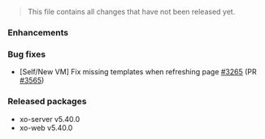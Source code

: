 > This file contains all changes that have not been released yet.

### Enhancements

### Bug fixes

- [Self/New VM] Fix missing templates when refreshing page [#3265](https://github.com/vatesfr/xen-orchestra/issues/3265) (PR [#3565](https://github.com/vatesfr/xen-orchestra/pull/3565))

### Released packages

- xo-server v5.40.0
- xo-web v5.40.0
